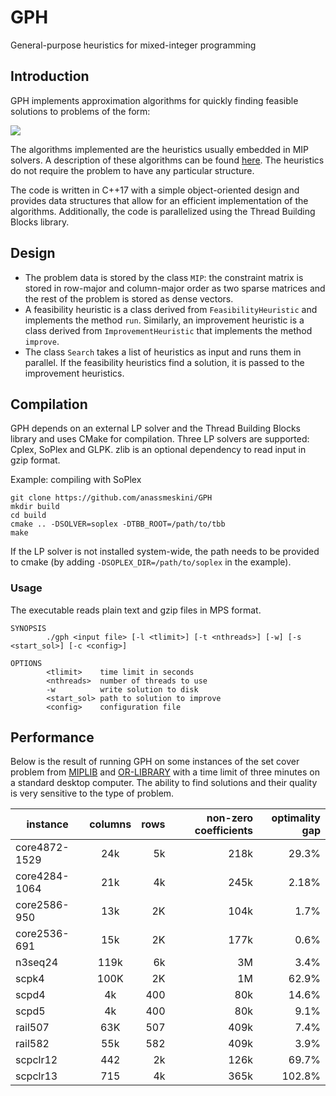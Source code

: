 # GPH
General-purpose heuristics for mixed-integer programming

## Introduction
GPH implements approximation algorithms for quickly finding feasible solutions to problems of the form:

<img src="https://render.githubusercontent.com/render/math?math=\begin{aligned}%0A\min%20\quad%20%26%20c^Tx\\%0A\textrm{s.t.}%20\quad%20%26%20v%20\leq%20Ax%20\leq%20w%20\\%0A%26%20l%20\leq%20x%20\leq%20u%20\\%0A%20%20%26x_i%20\in%20\mathbb{Z}, \forall%20i%20\in%20I%20\quad%20%20%20%20%20\\%0A\end{aligned}">

The algorithms implemented are the heuristics usually embedded in MIP solvers.
A description of these algorithms can be found [here](https://opus4.kobv.de/opus4-zib/files/1112/Achterberg_Constraint_Integer_Programming.pdf).
The heuristics do not require the problem to have any particular structure.

The code is written in C++17 with a simple object-oriented design and provides data structures that allow for an efficient implementation of the algorithms.
Additionally, the code is parallelized using the Thread Building Blocks library. 

## Design
* The problem data is stored by the class `MIP`: the constraint matrix is stored in row-major and column-major order as two sparse matrices and the rest of the problem is stored as dense vectors.
* A feasibility heuristic is a class derived from `FeasibilityHeuristic` and implements the method `run`.
   Similarly, an improvement heuristic is a class derived from `ImprovementHeuristic` that implements the method `improve`.
* The class `Search` takes a list of heuristics as input and runs them in parallel. If the feasibility heuristics find a solution, it is passed to the improvement heuristics.

## Compilation
GPH depends on an external LP solver and the Thread Building Blocks library and uses CMake for compilation. Three LP solvers are supported: Cplex, SoPlex and GLPK.
zlib is an optional dependency to read input in gzip format.

Example: compiling with SoPlex

```
git clone https://github.com/anassmeskini/GPH
mkdir build
cd build
cmake .. -DSOLVER=soplex -DTBB_ROOT=/path/to/tbb
make
```

If the LP solver is not installed system-wide, the path needs to be provided to cmake (by adding `-DSOPLEX_DIR=/path/to/soplex` in the example).

### Usage
The executable reads plain text and gzip files in MPS format.

```
SYNOPSIS
        ./gph <input file> [-l <tlimit>] [-t <nthreads>] [-w] [-s <start_sol>] [-c <config>]

OPTIONS
        <tlimit>    time limit in seconds
        <nthreads>  number of threads to use
        -w          write solution to disk
        <start_sol> path to solution to improve
        <config>    configuration file
```

## Performance
Below is the result of running GPH on some instances of the set cover problem from [MIPLIB](https://miplib.zib.de) and [OR-LIBRARY](http://people.brunel.ac.uk/~mastjjb/jeb/info.html) with a time limit of three minutes on a standard desktop computer. The ability to find solutions and their quality is very sensitive to the type of problem.

| instance      | columns       | rows  | non-zero coefficients  | optimality gap  |
| ------------- |:-------------:| -----:|--------------:|-----:|
| core4872-1529 | 24k           | 5k    | 218k          | 29.3%|
| core4284-1064 |  21k          |  4k   | 245k          | 2.18%|
| core2586-950  | 13k           | 2K    | 104k          | 1.7% |
| core2536-691  | 15k           | 2K    | 177k          | 0.6% |
| n3seq24       | 119k          | 6k    | 3M            | 3.4% |
| scpk4         | 100K          | 2K    | 1M            | 62.9%|
| scpd4        | 4k           | 400    | 80k            | 14.6%|
| scpd5         | 4k           | 400    | 80k            | 9.1%|
| rail507      | 63K           | 507   | 409k          | 7.4% |
| rail582      | 55k           | 582   | 409k          | 3.9%|
| scpclr12     | 442           | 2k   | 126k           | 69.7%|
| scpclr13     | 715           | 4k   | 365k           | 102.8%|
